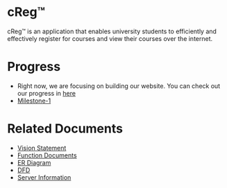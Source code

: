 # cReg™
cReg™ is an application that enables university students to efficiently and effectively register for courses and view their courses over the internet.

# Progress
- Right now, we are focusing on building our website. You can check out our progress in [here](https://github.com/MQuizzle/Gr8Group/projects/1)
- [Milestone-1](https://github.com/MQuizzle/Gr8Group/milestone/1)

# Related Documents
- [Vision Statement](https://github.com/MQuizzle/Gr8Group/blob/master/Documents/Vision-Statement.md)
- [Function Documents](https://github.com/MQuizzle/Gr8Group/blob/master/Documents/FunctionDoc.md)
- [ER Diagram](https://github.com/MQuizzle/Gr8Group/blob/master/Documents/ER%20diagram.png)
- [DFD](https://github.com/MQuizzle/Gr8Group/blob/master/Documents/DFD.png)
- [Server Information](https://github.com/MQuizzle/Gr8Group/blob/master/Documents/Server-README.md)
